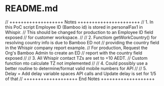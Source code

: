 # README.md
// +++++++++++++++++++  Notes  ++++++++++++++++++++++
// 1. In this PoC script Employee ID (Bamboo id) is stored in personalFax1 in Whispir. 
//    This should be changed for production to an Employee ID field exposed
//    for customer workspace.
//
// 2. Functiom getWorkCountry() for resolving country info is due to Bamboo ED not
//    providing the country field in the Whispir company report example. 
//    For production, Request the Org's Bamboo Admin to create an ED 
//    report with the country field exposed 
//
// 3. All Whispir contact TZs are set to +10 AEDT. 
//    Custom function nto calculate TZ not implemented
//
// 4. Could possibly use a better routine to determine/format valid mobile numbers for API
//
// 5. Delay = Add delay variable spaces API calls and Update delay is set for 1/5 of that
// +++++++++++++++++++  End Notes  +++++++++++++++++++
